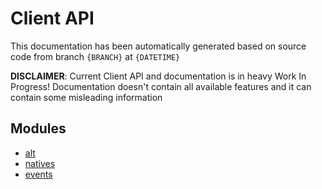 # Client API

This documentation has been automatically generated based on source code from branch `{BRANCH}` at `{DATETIME}`

**DISCLAIMER**: Current Client API and documentation is in heavy Work In Progress! Documentation doesn't contain all available features and it can contain some misleading information

## Modules
* [alt](docs/ClientAPI/modules/alt/index.md)
* [natives](docs/ClientAPI/modules/natives/index.md)
* [events](docs/ClientAPI/modules/events/index.md)
